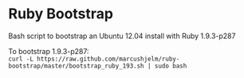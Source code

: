 Ruby Bootstrap
==============

Bash script to bootstrap an Ubuntu 12.04 install with Ruby 1.9.3-p287

To bootstrap 1.9.3-p287:  
`curl -L https://raw.github.com/marcushjelm/ruby-bootstrap/master/bootstrap_ruby_193.sh | sudo bash`